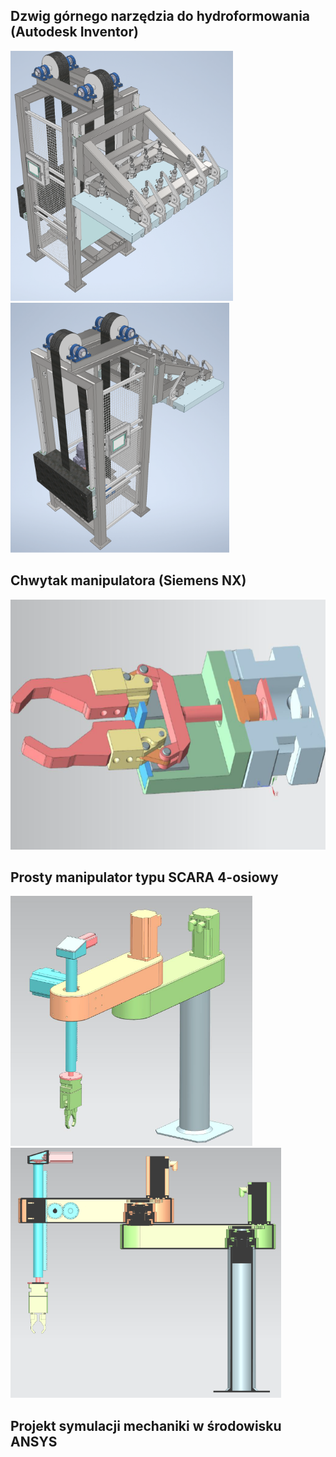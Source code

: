 ## Dzwig górnego narzędzia do hydroformowania (Autodesk Inventor)

<a href="../images/dzwig1.png"><img src="../images/dzwig1.png" style="height:400px"></a>
<a href="../images/dzwig2.png"><img src="../images/dzwig2.png" style="height:400px"></a>


## Chwytak manipulatora (Siemens NX)

<a href="../images/chwytak.png"><img src="../images/chwytak.png" style="height:400px"></a>

## Prosty manipulator typu SCARA 4-osiowy

<a href="../images/mani1.png"><img src="../images/mani1.png" style="height:400px"></a>
<a href="../images/mani2.png"><img src="../images/mani2.png" style="height:400px"></a>

## Projekt symulacji mechaniki w środowisku ANSYS
